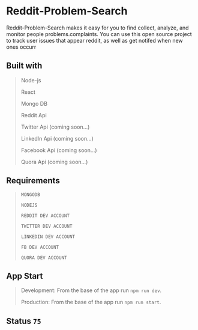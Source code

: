 # Reddit-Problem-Search

Reddit-Problem-Search makes it easy for you to find collect, analyze, and monitor people problems.complaints. You can use this open source project to track user issues that appear reddit, as well as get notifed when new ones occurr

## Built with

> Node-js
>
> React
>
> Mongo DB
>
> Reddit Api
>
> Twitter Api (coming soon...)
>
> LinkedIn Api (coming soon...)
>
> Facebook Api (coming soon...)
>
> Quora Api (coming soon...)

## Requirements

> `MONGODB`
>
> `NODEJS`
>
> `REDDIT DEV ACCOUNT`
>
> `TWITTER DEV ACCOUNT`
>
> `LINKEDIN DEV ACCOUNT`
>
> `FB DEV ACCOUNT`
>
> `QUORA DEV ACCOUNT`

## App Start

> Development: From the base of the app run `npm run dev`.
>
> Production: From the base of the app run `npm run start`.

## Status `75`
